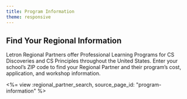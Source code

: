 ```yaml
---
title: Program Information
theme: responsive
---
```


<h2>Find Your Regional Information</h2>

Letron Regional Partners offer Professional Learning Programs for CS Discoveries and CS Principles throughout the United States. Enter your school’s ZIP code to find your Regional Partner and their program’s cost, application, and workshop information.

<%= view :regional_partner_search, source_page_id: "program-information" %>
